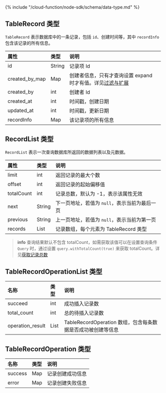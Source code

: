 {% include "/cloud-function/node-sdk/schema/data-type.md" %}

## TableRecord 类型

`TableRecord` 表示数据库中的一条记录，包括 `id`、创建时间等，其中 `recordInfo` 包含该记录的所有信息。

| 属性         |  类型   | 说明 |
| :--------- | :---     | :--- |
| id         |   String  |记录项 Id |
| created_by_map|  Map    | 创建者信息，只有才查询设置 expand 时才有值。详见[过滤与扩展](./select-and-expand.md) |
| created_by  |  int  | 创建者 Id |
| created_at  |  int | 时间戳，创建日期 |
| updated_at  |  int | 时间戳，更新日期  |
| recordInfo |  Map  | 该记录项的所有信息 |

## RecordList 类型

`RecordList` 表示一次查询数据库所返回的数据列表以及元数据。

| 属性       |  类型    |  说明 |
| :--------- | :--- | :----   |
| limit     |  int  |  返回记录的最大个数   |
| offset    | int  |    返回记录的起始偏移值 |
| totalCount  | int   |   记录总数，默认为 -1，表示该属性无效 |
| next      | String  |   下一页地址，若值为 `null`，表示当前为最后一页 |
| previous  | String  |    上一页地址，若值为 `null`，表示当前为第一页 |
| records  |   List<TableRecord> | 记录数组，每个元素为 TableRecord 类型   |

> **info**
> 查询结果默认不包含 totalCount，如需获取该值可以在设置查询条件 `Query` 时，通过设置 `query.withTotalCount(true)` 来获取 totalCount。详见[获取记录总数](./limit-and-order.md)

## TableRecordOperationList 类型

| 名称  | 类型 | 说明 |
| :----- | :----- | :----- |
| succeed | int | 成功插入记录数 |
| total_count | int | 总的待插入记录数 |
| operation_result | List | TableRecordOperation 数组，包含每条数据是否成功被创建等信息 |

## TableRecordOperation 类型

| 名称  | 类型 | 说明 |
| :----- | :----- | :----- |
| success | Map | 记录创建成功信息 |
| error | Map | 记录创建失败信息 |